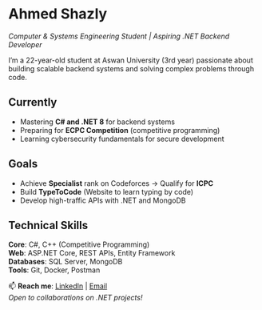 # Ahmed Shazly  
*Computer & Systems Engineering Student | Aspiring .NET Backend Developer*  

I’m a 22-year-old student at Aswan University (3rd year) passionate about building scalable backend systems and solving complex problems through code.  

## Currently  
- Mastering **C# and .NET 8** for backend systems  
- Preparing for **ECPC Competition** (competitive programming)  
- Learning cybersecurity fundamentals for secure development  

## Goals  
- Achieve **Specialist** rank on Codeforces → Qualify for **ICPC**  
- Build **TypeToCode** (Website to learn typing by code)  
- Develop high-traffic APIs with .NET and MongoDB 

## Technical Skills  
**Core**: C#, C++ (Competitive Programming)  
**Web**: ASP.NET Core, REST APIs, Entity Framework  
**Databases**: SQL Server, MongoDB  
**Tools**: Git, Docker, Postman  

📫 **Reach me**: [LinkedIn](https://www.linkedin.com/in/ahmed-shazly-kenawy/) | [Email](mailto:ahmed.shazly.kenawy@gmail.com)  
*Open to collaborations on .NET projects!*  
